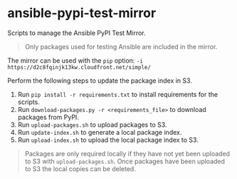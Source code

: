# ansible-pypi-test-mirror
Scripts to manage the Ansible PyPI Test Mirror.

> Only packages used for testing Ansible are included in the mirror.

The mirror can be used with the `pip` option: `-i https://d2c8fqinjk13kw.cloudfront.net/simple/`

Perform the following steps to update the package index in S3.

1. Run `pip install -r requirements.txt` to install requirements for the scripts.
1. Run `download-packages.py -r <requirements_file>` to download packages from PyPI.
1. Run `upload-packages.sh` to upload packages to S3.
1. Run `update-index.sh` to generate a local package index.
1. Run `upload-index.sh` to upload the local package index to S3.

> Packages are only required locally if they have not yet been uploaded to S3 with `upload-packages.sh`.
> Once packages have been uploaded to S3 the local copies can be deleted.
